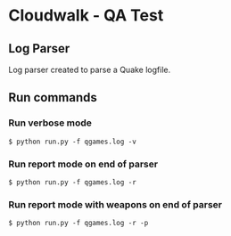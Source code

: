 # Cloudwalk - QA Test
## Log Parser
Log parser created to parse a Quake logfile.

## Run commands

### Run verbose mode
```
$ python run.py -f qgames.log -v
```

### Run report mode on end of parser
```
$ python run.py -f qgames.log -r
```

### Run report mode with weapons on end of parser
```
$ python run.py -f qgames.log -r -p
```
